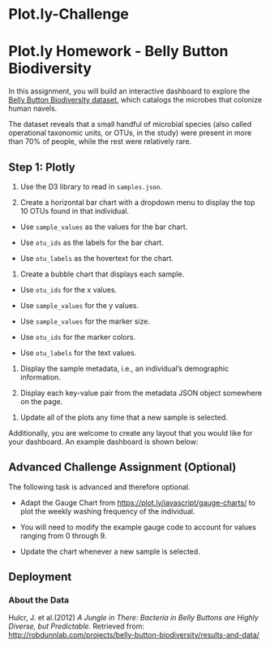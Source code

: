 # Plot.ly-Challenge



<h1 id="plot-ly-homework-belly-button-biodiversity">Plot.ly Homework - Belly Button Biodiversity</h1>


<p>In this assignment, you will build an interactive dashboard to explore the <a href="http://robdunnlab.com/projects/belly-button-biodiversity/" class="highlight">Belly Button Biodiversity dataset</a>, which catalogs the microbes that colonize human navels.</p>

<p>The dataset reveals that a small handful of microbial species (also called operational taxonomic units, or OTUs, in the study) were present in more than 70% of people, while the rest were relatively rare.</p>

<h2 id="step-1-plotly">Step 1: Plotly</h2>

<ol>
<li><p>Use the D3 library to read in <code>samples.json</code><span class="copy-to-clipboard" title="Copy to clipboard"></span>.</p></li>

<li><p>Create a horizontal bar chart with a dropdown menu to display the top 10 OTUs found in that individual.</p></li>
</ol>

<ul>
<li><p>Use <code>sample_values</code><span class="copy-to-clipboard" title="Copy to clipboard"></span> as the values for the bar chart.</p></li>

<li><p>Use <code>otu_ids</code><span class="copy-to-clipboard" title="Copy to clipboard"></span> as the labels for the bar chart.</p></li>

<li><p>Use <code>otu_labels</code><span class="copy-to-clipboard" title="Copy to clipboard"></span> as the hovertext for the chart.</p></li>
</ul>



<ol>
<li>Create a bubble chart that displays each sample.</li>
</ol>

<ul>
<li><p>Use <code>otu_ids</code><span class="copy-to-clipboard" title="Copy to clipboard"></span> for the x values.</p></li>

<li><p>Use <code>sample_values</code><span class="copy-to-clipboard" title="Copy to clipboard"></span> for the y values.</p></li>

<li><p>Use <code>sample_values</code><span class="copy-to-clipboard" title="Copy to clipboard"></span> for the marker size.</p></li>

<li><p>Use <code>otu_ids</code><span class="copy-to-clipboard" title="Copy to clipboard"></span> for the marker colors.</p></li>

<li><p>Use <code>otu_labels</code><span class="copy-to-clipboard" title="Copy to clipboard"></span> for the text values.</p></li>
</ul>

<ol>
<li><p>Display the sample metadata, i.e., an individual’s demographic information.</p></li>

<li><p>Display each key-value pair from the metadata JSON object somewhere on the page.</p></li>
</ol>



<ol>
<li>Update all of the plots any time that a new sample is selected.</li>
</ol>

<p>Additionally, you are welcome to create any layout that you would like for your dashboard. An example dashboard is shown below:</p>



<h2 id="advanced-challenge-assignment-optional">Advanced Challenge Assignment (Optional)</h2>

<p>The following task is advanced and therefore optional.</p>

<ul>
<li><p>Adapt the Gauge Chart from <a href="https://plot.ly/javascript/gauge-charts/" class="highlight">https://plot.ly/javascript/gauge-charts/</a> to plot the weekly washing frequency of the individual.</p></li>

<li><p>You will need to modify the example gauge code to account for values ranging from 0 through 9.</p></li>

<li><p>Update the chart whenever a new sample is selected.</p></li>
</ul>



<h2 id="deployment">Deployment</h2>









<h3 id="about-the-data">About the Data</h3>

<p>Hulcr, J. et al.(2012) <em>A Jungle in There: Bacteria in Belly Buttons are Highly Diverse, but Predictable</em>. Retrieved from: <a href="http://robdunnlab.com/projects/belly-button-biodiversity/results-and-data/" class="highlight">http://robdunnlab.com/projects/belly-button-biodiversity/results-and-data/</a></p>


<footer class="footline">
	
</footer>

        